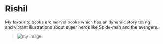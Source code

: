 # Rishil
My favourite books are marvel books which has an dynamic story telling and vibrant illustrations about super heros like Spide-man and the avengers.
> ![my image](C:\Users\S568997\Downloads\Rishil.jpeg)